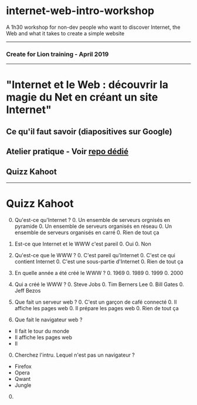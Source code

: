 # internet-web-intro-workshop
A 1h30 workshop for non-dev people who want to discover Internet, the Web and what it takes to create a simple website

---

### Create for Lion training - April 2019

---

# "Internet et le Web : découvrir la magie du Net en créant un site Internet"

## Ce qu'il faut savoir (diapositives sur Google)

## Atelier pratique - Voir [repo dédié](#)

## Quizz Kahoot

---

# Quizz Kahoot

0. Qu'est-ce qu'Internet ?
    0. Un ensemble de serveurs orgnisés en pyramide
    0. Un ensemble de serveurs organisés en réseau
    0. Un ensemble de serveurs organisés en carré
    0. Rien de tout ça
  
0. Est-ce que Internet et le WWW c'est pareil
    0. Oui
    0. Non
  
0. Qu'est-ce que le WWW ?
    0. C'est pareil qu'Internet
    0. C'est ce qui contient Internet
    0. C'est une sous-partie d'Internet
    0. Rien de tout ça

0. En quelle année a été créé le WWW ?
    0. 1969
    0. 1989
    0. 1999
    0. 2000
  
0. Qui a créé le WWW ?
    0. Steve Jobs
    0. Tim Berners Lee
    0. Bill Gates
    0. Jeff Bezos
  
0. Que fait un serveur web ?
    0. C'est un garçon de café connecté
    0. Il affiche les pages web
    0. Il prépare les pages web
    0. Rien de tout ça
  
0. Que fait le navigateur web ?
  - Il fait le tour du monde
  - Il affiche les pages web
  - Il 
  
0. Cherchez l'intru. Lequel n'est pas un navigateur ?
  - Firefox
  - Opera
  - Qwant
  - Jungle
  
0. 


